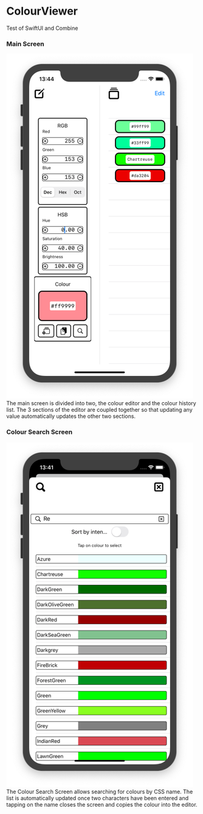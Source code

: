 # ColourViewer
Test of SwiftUI and Combine

### Main Screen
![Main Screen](Images/main.png "Main Screen")
The main screen is divided into two, the colour editor and the colour history list. The 3 sections of the editor are coupled together so that updating any value automatically updates the other two sections.

### Colour Search Screen
![Colour Search Screen](Images/search.png "Colour Search Screen")
The Colour Search Screen allows searching for colours by CSS name. The list is automatically updated once two characters have been entered and tapping on the name closes the screen and copies the colour into the editor.
